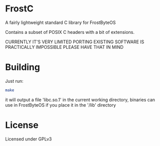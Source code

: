 # FrostC
A fairly lightweight standard C library for FrostByteOS 

Contains a subset of POSIX C headers with a bit of extensions.

CURRENTLY IT'S VERY LIMITED PORTING EXISTING SOFTWARE IS PRACTICALLY IMPOSSIBLE PLEASE HAVE THAT IN MIND

# Building
Just run:
```bash
make
```
it will output a file 'libc.so.1' in the current working directory,
binaries can use in FrostByteOS if you place it in the '/lib' directory

# License
Licensed under GPLv3
